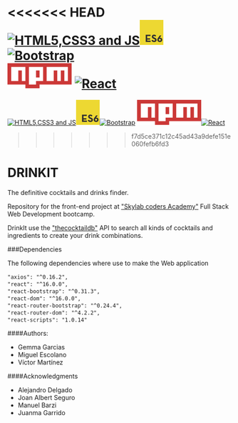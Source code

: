 <<<<<<< HEAD
[![HTML5,CSS3 and JS](https://github.com/FransLopez/logo-images/blob/master/logos/html5-css3-js.png)](http://www.w3.org/)[![ES6](https://github.com/MarioTerron/logo-images/blob/master/logos/es6.png)](http://www.ecma-international.org/ecma-262/6.0/) 
[![Bootstrap](https://github.com/FransLopez/logo-images/blob/master/logos/bootstrap.png)](http://getbootstrap.com/)  
[![npm](https://github.com/MarioTerron/logo-images/blob/master/logos/npm.png)](https://www.npmjs.com/)
[![React](https://github.com/FransLopez/logo-images/blob/master/logos/react.png)](https://facebook.github.io/react/)
=======
[![HTML5,CSS3 and JS](https://github.com/FransLopez/logo-images/blob/master/logos/html5-css3-js.png)](http://www.w3.org/)[![ES6](https://github.com/MarioTerron/logo-images/blob/master/logos/es6.png)](http://www.ecma-international.org/ecma-262/6.0/)[![Bootstrap](https://github.com/FransLopez/logo-images/blob/master/logos/bootstrap.png)](http://getbootstrap.com/) [![npm](https://github.com/MarioTerron/logo-images/blob/master/logos/npm.png)](https://www.npmjs.com/)[![React](https://github.com/FransLopez/logo-images/blob/master/logos/react.png)](https://facebook.github.io/react/)
>>>>>>> f7d5ce371c12c45ad43a9defe151e060fefb6fd3

# DRINKIT

The definitive cocktails and drinks finder.

Repository for the front-end project at ["Skylab coders Academy"](http://www.skylabcoders.com/es) Full Stack Web Development bootcamp.

DrinkIt use the ["thecocktaildb"](http://www.thecocktaildb.com/api.php) API  to search all kinds of cocktails and ingredients to create your drink combinations.


###Dependencies

The following dependencies where use to make the Web application

    "axios": "^0.16.2",
    "react": "^16.0.0",
    "react-bootstrap": "^0.31.3",
    "react-dom": "^16.0.0",
    "react-router-bootstrap": "^0.24.4",
    "react-router-dom": "^4.2.2",
    "react-scripts": "1.0.14"

####Authors:

- Gemma Garcias
- Miguel Escolano
- Víctor Martínez

####Acknowledgments

- Alejandro Delgado
- Joan Albert Seguro
- Manuel Barzi
- Juanma Garrido




